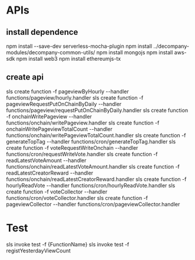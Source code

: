 # APIs

## install dependence

npm install --save-dev serverless-mocha-plugin
npm install ../decompany-modules/decompany-common-utils/
npm install mongojs
npm install aws-sdk
npm install web3
npm install ethereumjs-tx




## create api 

sls create function -f pageviewByHourly --handler functions/pageview/hourly.handler
sls create function -f pageviewRequestPutOnChainByDaily --handler functions/pageview/requestPutOnChainByDaily.handler
sls create function -f onchainWritePageview --handler functions/onchain/writePageview.handler
sls create function -f onchainWritePageviewTotalCount --handler functions/onchain/writePageviewTotalCount.handler
sls create function -f generateTopTag --handler functions/cron/generateTopTag.handler
sls create function -f voteRequestWriteOnchain --handler functions/cron/requestWriteVote.handler
sls create function -f readLatestVoteAmount --handler functions/onchain/readLatestVoteAmount.handler
sls create function -f readLatestCreatorReward --handler functions/onchain/readLatestCreatorReward.handler
sls create function -f hourlyReadVote --handler functions/cron/hourlyReadVote.handler
sls create function -f voteCollector --handler functions/cron/voteCollector.handler
sls create function -f pageviewCollector --handler functions/cron/pageviewCollector.handler

# Test

sls invoke test -f {FunctionName}
sls invoke test -f registYesterdayViewCount